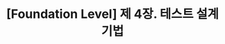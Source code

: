 ---
title: "[Foundation Level] 제 4장. 테스트 설계 기법"
excerpt: "Foundation Level Chapter.4 Test Design Techniques"
categories: istqb
tag: [ISTQB, Foundation Level]
toc: true
toc_label: "목록"
toc_icon: "bars"
toc_sticky: true
---